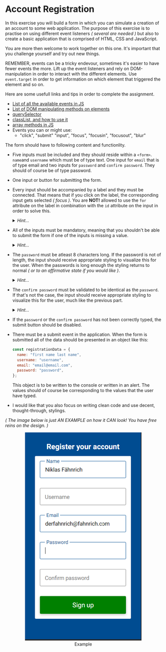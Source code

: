 # Account Registration

In this exercise you will build a form in which you can simulate a creation of an account to some web application. The purpose of this exercise is to practise on using different event listeners _( several are needed )_ but also to create a basic application that is comprised of HTML, CSS and JavaScript.

You are more then welcome to work together on this one. It's important that you challenge yourself and try out new things.

REMEMBER, events can be a tricky endevour, sometimes it's easier to have fewer events the more. Lift up the event listeners and rely on DOM-manipulation in order to interact with the different elements. Use `event.target` in order to get information on which element that triggered the element and so on. 

Here are some usefull links and tips in order to complete the assignment.

- [List of all the available events in JS](https://www.w3schools.com/jsref/dom_obj_event.asp)
- [List of DOM manipulating methods on elements](https://www.w3schools.com/jsref/dom_obj_all.asp)
- [querySelector](https://www.w3schools.com/jsref/met_document_queryselector.asp)
- [classList, and how to use it](https://www.w3schools.com/jsref/prop_element_classlist.asp)
- [array methods in JS](https://developer.mozilla.org/en-US/docs/Web/JavaScript/Reference/Global_Objects/Array)
- Events you can or might use:
  - "click", "submit" "input", "focus", "focusin", "focusout", "blur"

The form should have to following content and functionlity.

- Five inputs must be included and they should reside within a `<form>`. `name`and `username` which must be of type text. One input for `email` that is of type email and two inputs for `password` and `confirm password`. They should of course be of type password.

- One input or button for submitting the form.

- Every input should be accompanied by a label and they must be connected. That means that if you click on the label, the corresponding input gets selected _( focus )_. You are **NOT!** allowed to use the `for` attribute on the label in combination with the `id` attribute on the input in order to solve this.

   <details>
   <summary><i>Hint...</i></summary>

  <i>Use a click event on the label ( or the entire form-tag ), and invoke the focus()-method on the corresponding input element.</i>
   </details>

- All of the inputs must be mandatory, meaning that you shouldn't be able to submit the form if one of the inputs is missing a value.

   <details>
   <summary><i>Hint...</i></summary>

  <i>Create a function that checks if every input has a value. Make the submit button disabled from the beginning and invoke this function every time you validate the password inputs.</i>
   </details>

- The `password` must be atleast 8 characters long. If the password is not of length, the input should receive appropriate styling to visualize this for the user. When the passwords is long enough the styling returns to normal _( or to an affirmative state if you would like )_.

   <details>
   <summary><i>Hint...</i></summary>

  <i>Create a function that validates the password and invoke it every time you type in a letter in the password input. Modify the classList of the input, or ay surrounding wrapper element to add or remove styling.</i>
   </details>

- The `confirm password` must be validated to be identical as the `password`. If that's not the case, the input should receive appropriate styling to visualize this for the user, much like the previous part.

   <details>
   <summary><i>Hint...</i></summary>

  <i>Create a function that validates the confirmPassword and invoke it every time you type in a letter in the confirmPassword input. Modify the classList of the input, or ay surrounding wrapper element to add or remove styling.</i>
   </details>

- If the `password` or the `confirm password` has not been correctly typed, the submit button should be disabled.

- There must be a submit event in the application. When the form is submitted all of the data should be presented in an object like this:

  ```js
  const registrationData = {
    name: "first name last name",
    username: "username",
    email: "email@email.com",
    password: "password",
  };
  ```

  This object is to be written to the console or written in an alert. The values should of course be corresponding to the values that the user have typed.

- I would like that you also focus on writing clean code and use decent, thought-through, stylings.

_( The image below is just AN EXAMPLE on how it CAN look! You have free reins on the design. )_

<figure style="text-align: center;"><img src="example-img.png">
<figcaption>Example</figcaption></figure>
